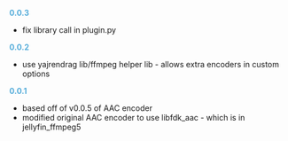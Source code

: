 
**<span style="color:#56adda">0.0.3</span>**
- fix library call in plugin.py

**<span style="color:#56adda">0.0.2</span>**
- use yajrendrag lib/ffmpeg helper lib - allows extra encoders in custom options

**<span style="color:#56adda">0.0.1</span>**
- based off of v0.0.5 of AAC encoder
- modified original AAC encoder to use libfdk_aac - which is in jellyfin_ffmpeg5
